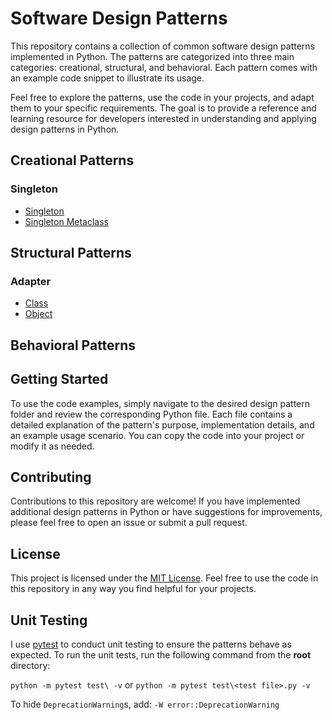 # Software Design Patterns
This repository contains a collection of common software design patterns implemented in Python. The patterns are categorized into three main categories: creational, structural, and behavioral. Each pattern comes with an example code snippet to illustrate its usage.

Feel free to explore the patterns, use the code in your projects, and adapt them to your specific requirements. The goal is to provide a reference and learning resource for developers interested in understanding and applying design patterns in Python.

## Creational Patterns
### Singleton
- [Singleton](design_patterns/creational/singleton.py)
- [Singleton Metaclass](design_patterns/creational/singleton_meta.py)

## Structural Patterns
### Adapter 
- [Class](design_patterns/structural/adapter_class.py)
- [Object](design_patterns/structural/adapter_object.py)

## Behavioral Patterns

## Getting Started
To use the code examples, simply navigate to the desired design pattern folder and review the corresponding Python file. Each file contains a detailed explanation of the pattern's purpose, implementation details, and an example usage scenario. You can copy the code into your project or modify it as needed.

## Contributing
Contributions to this repository are welcome! If you have implemented additional design patterns in Python or have suggestions for improvements, please feel free to open an issue or submit a pull request.

## License
This project is licensed under the [MIT License](LICENSE). Feel free to use the code in this repository in any way you find helpful for your projects.

## Unit Testing
I use [pytest](https://docs.pytest.org) to conduct unit testing to ensure the patterns behave as expected. To run the unit tests, run the following command from the <b>root</b> directory:

```python -m pytest test\ -v``` or ```python -m pytest test\<test file>.py -v```

To hide ```DeprecationWarning```s, add:
```-W error::DeprecationWarning```
